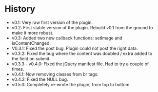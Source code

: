 # History

- v0.1: Very raw first version of the plugin.
- v0.2: First stable version of the plugin. Rebuild v0.1 from the ground to make it more robust.
- v0.3: Added two new callback functions: setImage and isContentChanged.
- V0.3.1: Fixed the post bug. Plugin could not post the right data.
- v0.3.2: Fixed the bug where the content was doubled / extra added to the field on submit.
- v0.3.3 - v0.4.0: Fixed the jQuery manifest file. Had to try a couple of times.
- v0.4.1: Now removing classes from br tags.
- v0.4.2: Fixed the NULL bug.
- v0.5.0: Completely re-wrote the plugin, from top to bottom.